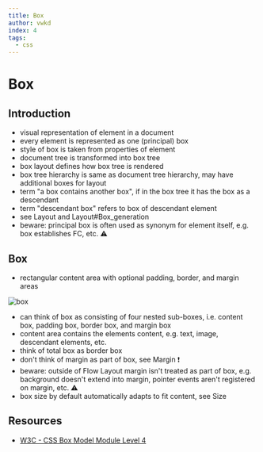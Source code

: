 ```yaml
---
title: Box
author: vwkd
index: 4
tags:
  - css
---
```

# Box



## Introduction

- visual representation of element in a document
- every element is represented as one (principal) box
- style of box is taken from properties of element
- document tree is transformed into box tree
- box layout defines how box tree is rendered
- box tree hierarchy is same as document tree hierarchy, may have additional boxes for layout
- term "a box contains another box", if in the box tree it has the box as a descendant
- term "descendant box" refers to box of descendant element
- see Layout and Layout#Box_generation
- beware: principal box is often used as synonym for element itself, e.g. box establishes FC, etc. ⚠️



## Box

- rectangular content area with optional padding, border, and margin areas

![box](static/box.svg)

- can think of box as consisting of four nested sub-boxes, i.e. content box, padding box, border box, and margin box
- content area contains the elements content, e.g. text, image, descendant elements, etc.  
- think of total box as border box
- don't think of margin as part of box, see Margin ❗️
- beware: outside of Flow Layout margin isn't treated as part of box, e.g. background doesn't extend into margin, pointer events aren't registered on margin, etc. ⚠️
- box size by default automatically adapts to fit content, see Size

<!-- TODO see css-break-4
a box can "break" into fragments, e.g. end of line, end of page on print, etc.
e.g. inline-level box which establishes a flow FC and has a block-level child box

Margins adjoining a fragmentation break are sometimes truncated, e.g. on print
-->



## Resources

- [W3C - CSS Box Model Module Level 4](https://www.w3.org/TR/css-box-4/)